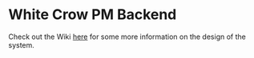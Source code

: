 # White Crow PM Backend

Check out the Wiki [here](https://bitbucket.org/kali67/whitecrow-backend/wiki/browse/) for some more information on the design of the system.




